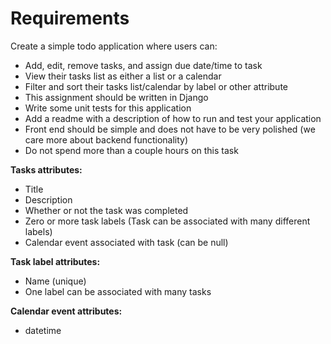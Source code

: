 # Requirements
Create a simple todo application where users can:

- Add, edit, remove tasks, and assign due date/time to task
- View their tasks list as either a list or a calendar
- Filter and sort their tasks list/calendar by label or other attribute
- This assignment should be written in Django
- Write some unit tests for this application
- Add a readme with a description of how to run and test your application
- Front end should be simple and does not have to be very polished (we care more about backend functionality)
- Do not spend more than a couple hours on this task


**Tasks attributes:**

- Title
- Description
- Whether or not the task was completed
- Zero or more task labels (Task can be associated with many different labels)
- Calendar event associated with task (can be null)


**Task label attributes:**

- Name (unique)
- One label can be associated with many tasks

**Calendar event attributes:**

- datetime
